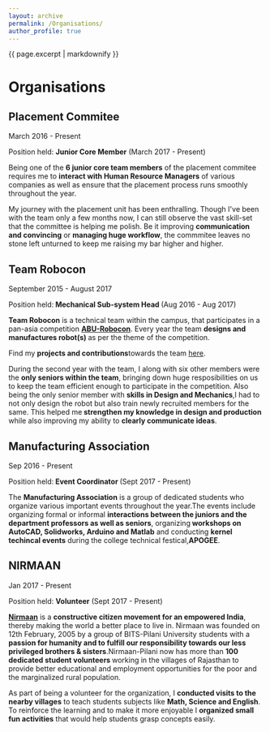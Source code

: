 ```yaml
---
layout: archive
permalink: /Organisations/
author_profile: true
---
```


{{ page.excerpt | markdownify }}

# Organisations

## Placement Commitee
<medium>March 2016 - Present</medium>    
<p><medium>Position held: <b>Junior Core Member</b> (March 2017 - Present)</medium></p>
<p>Being one of the <b>6 junior core team members</b> of the placement commitee requires me to <b>interact with Human Resource Managers</b> of various companies as well as ensure that the placement process runs smoothly throughout the year.</p>

<p>My journey with the placement unit has been enthralling. Though I've been with the team only a few months now, I can still observe the vast skill-set that the committee is helping me polish. Be it improving <b>communication and convincing</b> or <b>managing huge workflow</b>, the commmitee leaves no stone left unturned to keep me raising my bar higher and higher.  </p>

## Team Robocon
<medium>September 2015 - August 2017</medium>  
<p><medium>Position held:<b> Mechanical Sub-system Head </b>(Aug 2016 - Aug 2017)</medium></p>
<p><b>Team Robocon</b> is a technical team within the campus, that participates in a pan-asia competition <a href="http://aburobocon.net/"><b>ABU-Robocon</b></a>. Every year the team <b>designs and manufactures robot(s) </b>as per the theme of the competition.</p>

<p>Find my <b>projects and contributions</b>towards the team <a href="/Projects">here</a>.</p>

<p>During the second year with the team, I along with six other members were the <b>only seniors within the team</b>, bringing down huge resposibilities on us to keep the team efficient enough to participate in the competition. Also being the only senior member with <b>skills in Design and Mechanics</b>,I had to not only design the robot but also train newly recruited members for the same. This helped me<b> strengthen my knowledge in design and production</b> while also improving my ability to <b>clearly communicate ideas</b>.  </p>

## Manufacturing Association
<medium>Sep 2016 - Present</medium>  
<p><medium>Position held:<b> Event Coordinator </b>(Sept 2017 - Present)</medium></p>
<p>The <b>Manufacturing Association</b> is a group of dedicated students who organize various important events throughout the year.The events include organizing formal or informal <b>interactions between the juniors and the department professors as well as seniors</b>, organizing<b> workshops on AutoCAD, Solidworks, Arduino and Matlab</b> and conducting <b>kernel techincal events</b> during the college technical festical,<b>APOGEE</b>.</p>

## NIRMAAN
<medium>Jan 2017 - Present</medium>  
<p><medium>Position held: <b>Volunteer</b> (Sept 2017 - Present)</medium></p>
<p><b><a href="http://www.nirmaan.org/chapters/pilani">Nirmaan</a></b> is a <b>constructive citizen movement for an empowered India</b>, thereby making the world a better place to live in. Nirmaan was founded on 12th February, 2005 by a group of BITS-Pilani University students with a <b>passion for humanity and to fulfill our responsibility towards our less privileged brothers & sisters</b>.Nirmaan-Pilani now has more than <b>100 dedicated student volunteers </b>working in the villages of Rajasthan to provide better educational and employment opportunities for the poor and the marginalized rural population.</p>
<p>As part of being a volunteer for the organization, I <b>conducted visits to the nearby villages</b> to teach students subjects like <b>Math, Science  and English</b>. To reinforce the learning and to make it more enjoyable I <b>organized small fun activities</b> that would help students grasp concepts easily.</p>
